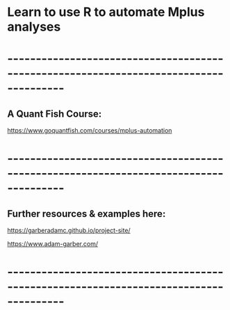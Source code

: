 # Learn to use R to automate Mplus analyses 

# --------------------------------------------------------------------------------------

## A Quant Fish Course:

https://www.goquantfish.com/courses/mplus-automation

# --------------------------------------------------------------------------------------


## Further resources & examples here:
  
https://garberadamc.github.io/project-site/

https://www.adam-garber.com/
  
# --------------------------------------------------------------------------------------



